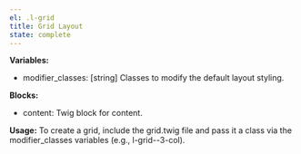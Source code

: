 ```yaml
---
el: .l-grid
title: Grid Layout
state: complete
---
```


__Variables:__
* modifier_classes: [string] Classes to modify the default layout styling.

__Blocks:__
* content: Twig block for content.

__Usage:__
To create a grid, include the grid.twig file and pass it a class via the
modifier_classes variables (e.g., l-grid--3-col).

